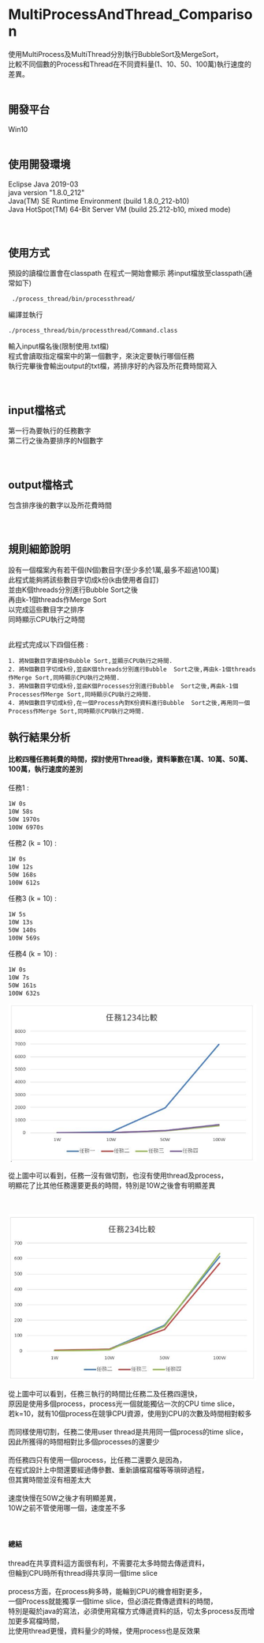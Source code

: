 # MultiProcessAndThread_Comparison
使用MultiProcess及MultiThread分別執行BubbleSort及MergeSort，<br>
比較不同個數的Process和Thread在不同資料量(1、10、50、100萬)執行速度的差異。<br>
<br>

## 開發平台
Win10
<br>
<br>

## 使用開發環境
Eclipse Java 2019-03<br>
java version "1.8.0_212"<br>
Java(TM) SE Runtime Environment (build 1.8.0_212-b10)<br>
Java HotSpot(TM) 64-Bit Server VM (build 25.212-b10, mixed mode)<br>
<br>
<br>

## 使用方式
預設的讀檔位置會在classpath
在程式一開始會顯示
將input檔放至classpath(通常如下)

     ./process_thread/bin/processthread/
     
編譯並執行

    ./process_thread/bin/processthread/Command.class


輸入input檔名後(限制使用.txt檔)<br>
程式會讀取指定檔案中的第一個數字，來決定要執行哪個任務<br>
執行完畢後會輸出output的txt檔，將排序好的內容及所花費時間寫入<br>
<br> 
<br>


## input檔格式
第一行為要執行的任務數字<br>
第二行之後為要排序的N個數字<br>
<br>
<br>

## output檔格式
包含排序後的數字以及所花費時間<br>
<br>
<br>

## 規則細節說明

設有一個檔案內有若干個(N個)數目字(至少多於1萬,最多不超過100萬)<br>
此程式能夠將該些數目字切成k份(k由使用者自訂)<br>
並由K個threads分別進行Bubble Sort之後<br>
再由k-1個threads作Merge Sort<br>
以完成這些數目字之排序<br>
同時顯示CPU執行之時間<br>
<br>

此程式完成以下四個任務 :<br>

    1. 將N個數目字直接作Bubble Sort,並顯示CPU執行之時間.
    2. 將N個數目字切成k份,並由K個threads分別進行Bubble  Sort之後,再由k-1個threads作Merge Sort,同時顯示CPU執行之時間.
    3. 將N個數目字切成k份,並由K個Processes分別進行Bubble  Sort之後,再由k-1個Processes作Merge Sort,同時顯示CPU執行之時間.
    4. 將N個數目字切成k份,在一個Process內對K份資料進行Bubble  Sort之後,再用同一個Process作Merge Sort,同時顯示CPU執行之時間.
    
    
 ## 執行結果分析
 
#### 比較四種任務耗費的時間，探討使用Thread後，資料筆數在1萬、10萬、50萬、100萬，執行速度的差別

任務1 :<br>

    1W 0s
    10W 58s
    50W 1970s
    100W 6970s

任務2 (k = 10) :<br>

    1W 0s
    10W 12s
    50W 168s
    100W 612s

任務3 (k = 10) :<br>

    1W 5s
    10W 13s
    50W 140s
    100W 569s

任務4 (k = 10) :<br>

    1W 0s
    10W 7s
    50W 161s
    100W 632s



![](https://github.com/sha310139/MultiProcessAndThread_Comparison/blob/main/1.JPG)

從上圖中可以看到，任務一沒有做切割，也沒有使用thread及process，<br>
明顯花了比其他任務還要更長的時間，特別是10W之後會有明顯差異<br>
<br>
<br>

![](https://github.com/sha310139/MultiProcessAndThread_Comparison/blob/main/2.JPG)

從上圖中可以看到，任務三執行的時間比任務二及任務四還快，<br>
原因是使用多個process，process光一個就能獨佔一次的CPU time slice，<br>
若k=10，就有10個process在競爭CPU資源，使用到CPU的次數及時間相對較多<br>
<br>
而同樣使用切割，任務二使用user thread是共用同一個process的time slice，<br>
因此所獲得的時間相對比多個processes的還要少<br>
<br>
而任務四只有使用一個process，比任務二還要久是因為，<br>
在程式設計上中間還要經過傳參數、重新讀檔寫檔等等瑣碎過程，<br>
但其實時間並沒有相差太大<br>
<br>
速度快慢在50W之後才有明顯差異，<br>
10W之前不管使用哪一個，速度差不多<br>
<br>
<br>

#### 總結

thread在共享資料這方面很有利，不需要花太多時間去傳遞資料，<br>
但輪到CPU時所有thread得共享同一個time slice<br>
<br>
process方面，在process夠多時，能輪到CPU的機會相對更多，<br>
一個Process就能獨享一個time slice，但必須花費傳遞資料的時間，<br>
特別是礙於java的寫法，必須使用寫檔方式傳遞資料的話，切太多process反而增加更多寫檔時間，<br>
比使用thread更慢，資料量少的時候，使用process也是反效果<br>

